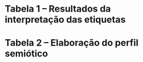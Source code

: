 # Tabela 1 – Resultados da interpretação das etiquetas











# Tabela 2 – Elaboração do perfil semiótico
